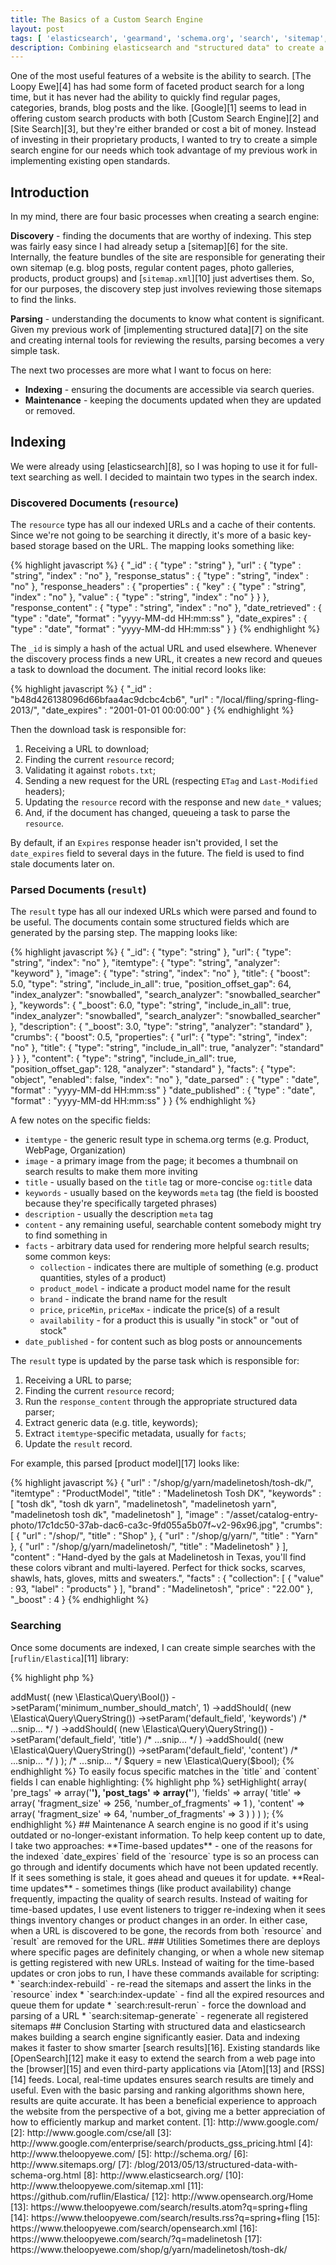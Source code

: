 ```yaml
---
title: The Basics of a Custom Search Engine
layout: post
tags: [ 'elasticsearch', 'gearmand', 'schema.org', 'search', 'sitemap', 'structured data' ]
description: Combining elasticsearch and "structured data" to create a self-hosted search engine.
---
```


One of the most useful features of a website is the ability to search. [The Loopy Ewe][4] has had some form of faceted
product search for a long time, but it has never had the ability to quickly find regular pages, categories, brands, blog
posts and the like. [Google][1] seems to lead in offering custom search products with both [Custom Search Engine][2] and
[Site Search][3], but they're either branded or cost a bit of money. Instead of investing in their proprietary products,
I wanted to try to create a simple search engine for our needs which took advantage of my previous work in implementing
existing open standards.


## Introduction

In my mind, there are four basic processes when creating a search engine:

**Discovery** - finding the documents that are worthy of indexing. This step was fairly easy since I had already setup
a [sitemap][6] for the site. Internally, the feature bundles of the site are responsible for generating their own
sitemap (e.g. blog posts, regular content pages, photo galleries, products, product groups) and [`sitemap.xml`][10] just
advertises them. So, for our purposes, the discovery step just involves reviewing those sitemaps to find the links.

**Parsing** - understanding the documents to know what content is significant. Given my previous work of [implementing
structured data][7] on the site and creating internal tools for reviewing the results, parsing becomes a very simple
task.

The next two processes are more what I want to focus on here:

 * **Indexing** - ensuring the documents are accessible via search queries.
 * **Maintenance** - keeping the documents updated when they are updated or removed.


## Indexing

We were already using [elasticsearch][8], so I was hoping to use it for full-text searching as well. I decided to
maintain two types in the search index.


### Discovered Documents (`resource`)

The `resource` type has all our indexed URLs and a cache of their contents. Since we're not going to be searching it
directly, it's more of a basic key-based storage based on the URL. The mapping looks something like:

{% highlight javascript %}
{   "_id" : {
        "type" : "string" },
    "url" : {
        "type" : "string",
        "index" : "no" },
    "response_status" : {
        "type" : "string",
        "index" : "no" },
    "response_headers" : {
        "properties" : {
            "key" : {
                "type" : "string",
                "index" : "no" },
            "value" : {
                "type" : "string",
                "index" : "no" } } },
    "response_content" : {
        "type" : "string",
        "index" : "no" },
    "date_retrieved" : {
        "type" : "date",
        "format" : "yyyy-MM-dd HH:mm:ss" },
    "date_expires" : {
        "type" : "date",
        "format" : "yyyy-MM-dd HH:mm:ss" } }
{% endhighlight %}

The `_id` is simply a hash of the actual URL and used elsewhere. Whenever the discovery process finds a new URL, it
creates a new record and queues a task to download the document. The initial record looks like:

{% highlight javascript %}
{
    "_id" : "b48d426138096d66bfaa4ac9dcbc4cb6",
    "url" : "/local/fling/spring-fling-2013/",
    "date_expires" : "2001-01-01 00:00:00"
}
{% endhighlight %}

Then the download task is responsible for:

 1. Receiving a URL to download;
 2. Finding the current `resource` record;
 3. Validating it against `robots.txt`;
 4. Sending a new request for the URL (respecting `ETag` and `Last-Modified` headers);
 5. Updating the `resource` record with the response and new `date_*` values;
 6. And, if the document has changed, queueing a task to parse the `resource`.

By default, if an `Expires` response header isn't provided, I set the `date_expires` field to several days in the
future. The field is used to find stale documents later on.


### Parsed Documents (`result`)

The `result` type has all our indexed URLs which were parsed and found to be useful. The documents contain some
structured fields which are generated by the parsing step. The mapping looks like:

{% highlight javascript %}
{   "_id": {
        "type": "string" },
    "url": {
        "type": "string",
        "index": "no" },
    "itemtype": {
        "type": "string",
        "analyzer": "keyword" },
    "image": {
        "type": "string",
        "index": "no" },
    "title": {
        "boost": 5.0,
        "type": "string",
        "include_in_all": true,
        "position_offset_gap": 64,
        "index_analyzer": "snowballed",
        "search_analyzer": "snowballed_searcher" },
    "keywords": {
        "_boost": 6.0,
        "type": "string",
        "include_in_all": true,
        "index_analyzer": "snowballed",
        "search_analyzer": "snowballed_searcher" },
    "description": {
        "_boost": 3.0,
        "type": "string",
        "analyzer": "standard" },
    "crumbs": {
        "boost": 0.5,
        "properties": {
            "url": {
                "type": "string",
                "index": "no" },
            "title": {
                "type": "string",
                "include_in_all": true,
                "analyzer": "standard" } } },
    "content": {
        "type": "string",
        "include_in_all": true,
        "position_offset_gap": 128,
        "analyzer": "standard" },
    "facts": {
        "type": "object",
        "enabled": false,
        "index": "no" },
    "date_parsed" : {
        "type" : "date",
        "format" : "yyyy-MM-dd HH:mm:ss" }
    "date_published" : {
        "type" : "date",
        "format" : "yyyy-MM-dd HH:mm:ss" } }
{% endhighlight %}

A few notes on the specific fields:

 * `itemtype` - the generic result type in schema.org terms (e.g. Product, WebPage, Organization)
 * `image` - a primary image from the page; it becomes a thumbnail on search results to make them more inviting
 * `title` - usually based on the `title` tag or more-concise `og:title` data
 * `keywords` - usually based on the keywords `meta` tag (the field is boosted because they're specifically targeted
   phrases)
 * `description` - usually the description `meta` tag
 * `content` - any remaining useful, searchable content somebody might try to find something in
 * `facts` - arbitrary data used for rendering more helpful search results; some common keys:
    * `collection` - indicates there are multiple of something (e.g. product quantities, styles of a product)
    * `product_model` - indicate a product model name for the result
    * `brand` - indicate the brand name for the result
    * `price`, `priceMin`, `priceMax` - indicate the price(s) of a result
    * `availability` - for a product this is usually "in stock" or "out of stock"
 * `date_published` - for content such as blog posts or announcements

The `result` type is updated by the parse task which is responsible for:

 1. Receiving a URL to parse;
 2. Finding the current `resource` record;
 3. Run the `response_content` through the appropriate structured data parser;
 4. Extract generic data (e.g. title, keywords);
 5. Extract `itemtype`-specific metadata, usually for `facts`;
 6. Update the `result` record.

For example, this parsed [product model][17] looks like:

{% highlight javascript %}
{   "url" : "/shop/g/yarn/madelinetosh/tosh-dk/",
    "itemtype" : "ProductModel",
    "title" : "Madelinetosh Tosh DK",
    "keywords" : [ "tosh dk", "tosh dk yarn", "madelinetosh", "madelinetosh yarn", "madelinetosh tosh dk", "madelinetosh" ],
    "image" : "/asset/catalog-entry-photo/17c1dc50-37ab-dac6-ca3c-9fd055a5b07f~v2-96x96.jpg",
    "crumbs": [
        {
            "url" : "/shop/",
            "title" : "Shop" },
        {
            "url" : "/shop/g/yarn/",
            "title" : "Yarn" },
        {
            "url" : "/shop/g/yarn/madelinetosh/",
            "title" : "Madelinetosh" } ],
    "content" : "Hand-dyed by the gals at Madelinetosh in Texas, you'll find these colors vibrant and multi-layered. Perfect for thick socks, scarves, shawls, hats, gloves, mitts and sweaters.",
    "facts" : {
        "collection": [
            {
                "value" : 93,
                "label" : "products" } ],
        "brand" : "Madelinetosh",
        "price" : "22.00" },
    "_boost" : 4 }
{% endhighlight %}


### Searching

Once some documents are indexed, I can create simple searches with the [`ruflin/Elastica`][11] library:

{% highlight php %}
<?php
$bool = (new \Elastica\Query\Bool())
    ->addMust(
        (new \Elastica\Query\Bool())
            ->setParam('minimum_number_should_match', 1)
            ->addShould(
                (new \Elastica\Query\QueryString())
                    ->setParam('default_field', 'keywords')
                    /* ...snip... */ )
            ->addShould(
                (new \Elastica\Query\QueryString())
                    ->setParam('default_field', 'title')
                    /* ...snip... */ )
            ->addShould(
                (new \Elastica\Query\QueryString())
                    ->setParam('default_field', 'content')
                    /* ...snip... */ ) );

/* ...snip... */

$query = new \Elastica\Query($bool);
{% endhighlight %}

To easily focus specific matches in the `title` and `content` fields I can enable highlighting:

{% highlight php %}
<?php
$query->setHighlight(
    array(
        'pre_tags' => array('<strong>'),
        'post_tags' => array('</strong>'),
        'fields' => array(
            'title' => array(
                'fragment_size' => 256,
                'number_of_fragments' => 1 ),
            'content' => array(
                'fragment_size' => 64,
                'number_of_fragments' => 3 ) ) ) );
{% endhighlight %}


## Maintenance

A search engine is no good if it's using outdated or no-longer-existant information. To help keep content up to date, I
take two approaches:

**Time-based updates** - one of the reasons for the indexed `date_expires` field of the `resource` type is so an
process can go through and identify documents which have not been updated recently. If it sees something is stale, it
goes ahead and queues it for update.

**Real-time updates** - sometimes things (like product availability) change frequently, impacting the quality of search
results. Instead of waiting for time-based updates, I use event listeners to trigger re-indexing when it sees things
inventory changes or product changes in an order.

In either case, when a URL is discovered to be gone, the records from both `resource` and `result` are removed for the
URL.


### Utilities

Sometimes there are deploys where specific pages are definitely changing, or when a whole new sitemap is getting
registered with new URLs. Instead of waiting for the time-based updates or cron jobs to run, I have these commands
available for scripting:

 * `search:index-rebuild` - re-read the sitemaps and assert the links in the `resource` index
 * `search:index-update` - find all the expired resources and queue them for update
 * `search:result-rerun` - force the download and parsing of a URL
 * `search:sitemap-generate` - regenerate all registered sitemaps


## Conclusion

Starting with structured data and elasticsearch makes building a search engine significantly easier. Data and indexing
makes it faster to show smarter [search results][16]. Existing standards like [OpenSearch][12] make it easy to extend
the search from a web page into the [browser][15] and even third-party applications via [Atom][13] and [RSS][14] feeds.
Local, real-time updates ensures search results are timely and useful. Even with the basic parsing and ranking
algorithms shown here, results are quite accurate. It has been a beneficial experience to approach the website from the
perspective of a bot, giving me a better appreciation of how to efficiently markup and market content.


 [1]: http://www.google.com/
 [2]: http://www.google.com/cse/all
 [3]: http://www.google.com/enterprise/search/products_gss_pricing.html
 [4]: http://www.theloopyewe.com/
 [5]: http://schema.org/
 [6]: http://www.sitemaps.org/
 [7]: /blog/2013/05/13/structured-data-with-schema-org.html
 [8]: http://www.elasticsearch.org/
[10]: http://www.theloopyewe.com/sitemap.xml
[11]: https://github.com/ruflin/Elastica/
[12]: http://www.opensearch.org/Home
[13]: https://www.theloopyewe.com/search/results.atom?q=spring+fling
[14]: https://www.theloopyewe.com/search/results.rss?q=spring+fling
[15]: https://www.theloopyewe.com/search/opensearch.xml
[16]: https://www.theloopyewe.com/search/?q=madelinetosh
[17]: https://www.theloopyewe.com/shop/g/yarn/madelinetosh/tosh-dk/
